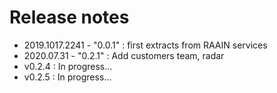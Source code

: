 # Release notes

- 2019.1017.2241 - "0.0.1" : first extracts from RAAIN services
- 2020.07.31 - "0.2.1" : Add customers team, radar
 - v0.2.4 : In progress... 
 - v0.2.5 : In progress... 
